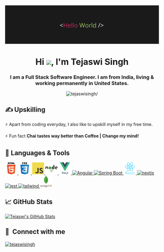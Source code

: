 <!--
**tejaswisingh/tejaswisingh** is a ✨ _special_ ✨ repository because its `README.md` (this file) appears on your GitHub profile.

Here are some ideas to get you started:

- 🔭 I’m currently working on ...
- 🌱 I’m currently learning ...
- 👯 I’m looking to collaborate on ...
- 🤔 I’m looking for help with ...
- 💬 Ask me about ...
- 📫 How to reach me: ...
- 😄 Pronouns: ...
- ⚡ Fun fact: ...
# Hello folks!👋
-->
![Header](https://github.com/tejaswisingh/tejaswisingh/blob/main/images/banner.png)

<h1 align="center">Hi  <img src="https://raw.githubusercontent.com/MartinHeinz/MartinHeinz/master/wave.gif" width="30px">,
 I'm Tejaswi Singh</h1>
 
<h3 align="center">I am a Full Stack Software Engineer. I am from India, living & working permanently in United States.</h3>


<p align="center"> <img src=https://komarev.com/ghpvc/?username=tejaswisingh alt=tejaswisingh/> </p>

## &#x270d; Upskilling

⚡ Apart from coding everyday, I also like to upskill myself in my free time.

⚡ Fun fact **Chai tastes way better than Coffee | Change my mind!**

## 🔧 Languages & Tools
<p align="left">
    <a href="https://www.w3.org/html/" target="_blank"> <img src="https://raw.githubusercontent.com/devicons/devicon/master/icons/html5/html5-original-wordmark.svg" alt="html5" width="40" height="40"/> </a>
    <a href="https://www.w3schools.com/css/" target="_blank"> <img src="https://raw.githubusercontent.com/devicons/devicon/master/icons/css3/css3-original-wordmark.svg" alt="css3" width="40" height="40"/> </a>
    <a href="https://developer.mozilla.org/en-US/docs/Web/JavaScript" target="_blank"> <img src="https://raw.githubusercontent.com/devicons/devicon/master/icons/javascript/javascript-original.svg" alt="javascript" width="40" height="40"/> </a>
      <a href="https://nodejs.org" target="_blank"> <img src="https://raw.githubusercontent.com/devicons/devicon/master/icons/nodejs/nodejs-original-wordmark.svg" alt="nodejs" width="40" height="40"/> </a>
      <a href="https://vuejs.org/" target="_blank"> <img src="https://raw.githubusercontent.com/devicons/devicon/master/icons/vuejs/vuejs-original-wordmark.svg" alt="vuejs" width="40" height="40"/> </a>
    <a href="https://angular.io/" target="_blank"> <img src="https://angular.io/assets/images/logos/angular/angular.svg" alt="Angular" width="40" height="40"/> </a>
    <a href="https://angular.io/" target="_blank"> <img src="https://upload.wikimedia.org/wikipedia/commons/4/44/Spring_Framework_Logo_2018.svg" alt="Spring Boot" width="auto" height="40"/> </a>
      <a href="https://reactjs.org/" target="_blank"> <img src="https://raw.githubusercontent.com/devicons/devicon/master/icons/react/react-original-wordmark.svg" alt="react" width="40" height="40"/> </a>
    <a href="https://nextjs.org/" target="_blank"> <img src="https://cdn.worldvectorlogo.com/logos/nextjs-3.svg" alt="nextjs" width="40" height="40"/> </a>
    <a href="https://jestjs.io" target="_blank"> <img src="https://www.vectorlogo.zone/logos/jestjsio/jestjsio-icon.svg" alt="jest" width="40" height="40"/> </a>
    <a href="https://tailwindcss.com/" target="_blank"> <img src="https://www.vectorlogo.zone/logos/tailwindcss/tailwindcss-icon.svg" alt="tailwind" width="40" height="40"/> </a>
    <a href="https://www.mongodb.com/" target="_blank"> <img src="https://raw.githubusercontent.com/devicons/devicon/master/icons/mongodb/mongodb-original-wordmark.svg" alt="mongodb" width="40" height="40"/> </a>     
</p>

## &#x1f4c8; GitHub Stats
<!-- <a href="https://github.com/tejaswisingh/tejaswisingh">
  <img align="center" src="https://github-readme-stats.vercel.app/api/top-langs/?username=tejaswisingh&title_color=ffffff&text_color=c9cacc&icon_color=2bbc8a&bg_color=1d1f21&langs_count=3" />
</a> -->
<a href="https://github.com/tejaswisingh/tejaswisingh">
  <img align="center" src="https://github-readme-stats.vercel.app/api?username=tejaswisingh&show_icons=true&line_height=27&count_private=true&title_color=ffffff&text_color=c9cacc&icon_color=2bbc8a&bg_color=1d1f21" alt="Tejaswi's GitHub Stats" />
</a>
<!-- <a href="https://github.com/tejaswisingh/tejaswisingh">
   <img align="center" src="https://github-readme-stats.vercel.app/api/pin/?username=tejaswisingh&repo=Basic-Web-Scraper&title_color=ffffff&text_color=c9cacc&icon_color=2bbc8a&bg_color=1d1f21" />
</a>
<a href="https://github.com/tejaswisingh/tejaswisingh">
   <img align="center" src="https://github-readme-stats.vercel.app/api/pin/?username=tejaswisingh&repo=Aisle-Finder&title_color=ffffff&text_color=c9cacc&icon_color=2bbc8a&bg_color=1d1f21" />
</a> -->

## 🔗 &nbsp;**Connect with me**
<p align="left">
<a href="https://linkedin.com/in/softwaredevelopmentengineer" target="blank"><img align="center" src="https://raw.githubusercontent.com/rahuldkjain/github-profile-readme-generator/master/src/images/icons/Social/linked-in-alt.svg" alt="tejaswisingh" height="30" width="40" /></a>
